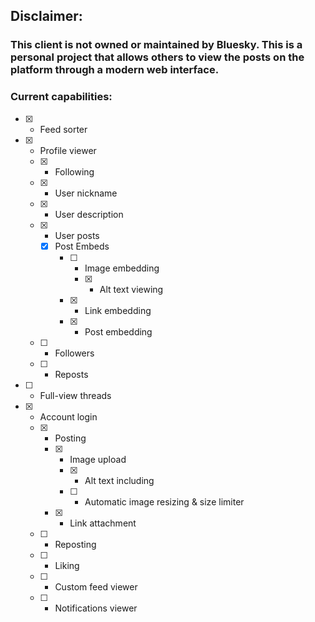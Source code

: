 ## Disclaimer:
### This client is not owned or maintained by Bluesky. This is a personal project that allows others to view the posts on the platform through a modern web interface.

### Current capabilities:
- [x] - Feed sorter
- [x] - Profile viewer
  - [x] - Following
  - [x] - User nickname
  - [x] - User description
  - [x] - User posts
    - [x] Post Embeds
      - [ ] - Image embedding
        - [x] - Alt text viewing
      - [x] - Link embedding
      - [x] - Post embedding
  - [ ] - Followers
  - [ ] - Reposts
- [ ] - Full-view threads
- [x] - Account login
  - [x] - Posting
    - [x] - Image upload
      - [x] - Alt text including
      - [ ] - Automatic image resizing & size limiter
    - [x] - Link attachment
  - [ ] - Reposting
  - [ ] - Liking
  - [ ] - Custom feed viewer
  - [ ] - Notifications viewer
